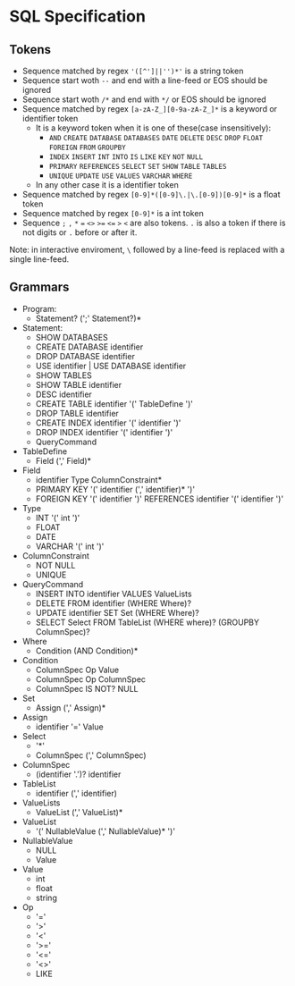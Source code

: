 # SQL Specification

## Tokens

- Sequence matched by regex `'([^']||'')*'` is a string token
- Sequence start woth `--` and end with a line-feed or EOS should be ignored
- Sequence start woth `/*` and end with `*/` or EOS should be ignored
- Sequence matched by regex `[a-zA-Z_][0-9a-zA-Z_]*` is a keyword or identifier token
	- It is a keyword token when it is one of these(case insensitively):
		- `AND` `CREATE` `DATABASE` `DATABASES` `DATE` `DELETE` `DESC` `DROP` `FLOAT` `FOREIGN` `FROM` `GROUPBY`
		- `INDEX` `INSERT` `INT` `INTO` `IS` `LIKE` `KEY` `NOT` `NULL`
		- `PRIMARY` `REFERENCES` `SELECT` `SET` `SHOW` `TABLE` `TABLES`
		- `UNIQUE` `UPDATE` `USE` `VALUES` `VARCHAR` `WHERE`
	- In any other case it is a identifier token
- Sequence matched by regex `[0-9]*([0-9]\.|\.[0-9])[0-9]*` is a float token
- Sequence matched by regex `[0-9]*` is a int token
- Sequence `;` `,` `*` `=` `<>` `>=` `<=` `>` `<` are also tokens.  `.` is also a token if there is not digits or `.` before or after it.

Note: in interactive enviroment, `\` followed by a line-feed is replaced with a single line-feed.

## Grammars

- Program:
	- Statement? (';' Statement?)*
- Statement:
	- SHOW DATABASES
	- CREATE DATABASE identifier
	- DROP DATABASE identifier
	- USE identifier | USE DATABASE identifier
	- SHOW TABLES
	- SHOW TABLE identifier
	- DESC identifier
	- CREATE TABLE identifier '(' TableDefine ')'
	- DROP TABLE identifier
	- CREATE INDEX identifier '(' identifier ')'
	- DROP INDEX identifier '(' identifier ')'
	- QueryCommand
- TableDefine
	- Field (',' Field)*
- Field
	- identifier Type ColumnConstraint*
	- PRIMARY KEY '(' identifier (',' identifier)*  ')'
	- FOREIGN KEY '(' identifier ')' REFERENCES identifier '(' identifier ')'
- Type
	- INT '(' int ')'
	- FLOAT
	- DATE
	- VARCHAR '(' int ')'
- ColumnConstraint
	- NOT NULL
	- UNIQUE
- QueryCommand
	- INSERT INTO identifier VALUES ValueLists
	- DELETE FROM identifier (WHERE Where)?
	- UPDATE identifier SET Set (WHERE Where)?
	- SELECT Select FROM TableList (WHERE where)? (GROUPBY ColumnSpec)?
- Where
	- Condition (AND Condition)*
- Condition
	- ColumnSpec Op Value
	- ColumnSpec Op ColumnSpec
	- ColumnSpec IS NOT? NULL
- Set
	- Assign (',' Assign)*
- Assign
	- identifier '=' Value
- Select
	- '*'
	- ColumnSpec (',' ColumnSpec)
- ColumnSpec
	- (identifier '.')? identifier
- TableList
	- identifier (',' identifier)
- ValueLists
	- ValueList (',' ValueList)*
- ValueList
	- '(' NullableValue (',' NullableValue)* ')'
- NullableValue
	- NULL
	- Value
- Value
	- int
	- float
	- string
- Op
	- '='
	- '>'
	- '<'
	- '>='
	- '<='
	- '<>'
	- LIKE